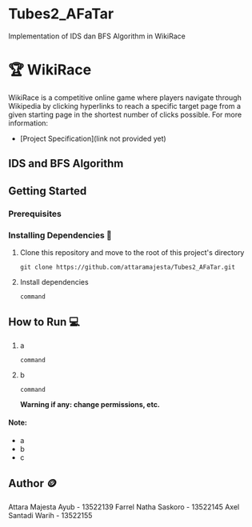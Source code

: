 # Tubes2_AFaTar
Implementation of IDS dan BFS Algorithm in WikiRace

<!-- 
minimal berisi:
i. Penjelasan singkat algoritma IDS dan BFS yang diimplementasikan
ii. Requirement program dan instalasi tertentu bila ada
iii. Command atau langkah-langkah dalam meng-compile atau build program
iv. Author (identitas pembuat) 
-->

# 🏆 WikiRace

WikiRace is a competitive online game where players navigate through Wikipedia by clicking hyperlinks to reach a specific target page from a given starting page in the shortest number of clicks possible. For more information:

- [Project Specification](link not provided yet)

## IDS and BFS Algorithm

## Getting Started

### Prerequisites

### Installing Dependencies 🔨

1. Clone this repository and move to the root of this project's directory

   ```
   git clone https://github.com/attaramajesta/Tubes2_AFaTar.git
   ```

2. Install dependencies

   ```
   command
   ```

## How to Run 💻

1. a

   ```
   command
   ```

2. b

   ```
   command
   ```

   <b>Warning if any: change permissions, etc.</b>

#### Note:

- a
- b
- c

## Author 🪙

Attara Majesta Ayub - 13522139
Farrel Natha Saskoro - 13522145
Axel Santadi Warih - 13522155